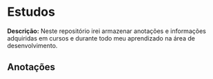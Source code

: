 # Estudos

**Descrição:** Neste repositório irei armazenar anotações e informações adquiridas em cursos e durante todo meu aprendizado na área de desenvolvimento.

## Anotações